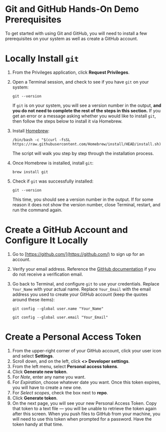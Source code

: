 # Git and GitHub Hands-On Demo Prerequisites

To get started with using Git and GitHub, you will need to install a few prerequisites on your system as well as create a GitHub account.

# Locally Install `git`

 1. From the Privileges application, click **Request Privileges**.

 1. Open a Terminal session, and check to see if you have `git` on your system:

    ```
    git --version
    ```
    If `git` is on your system, you will see a version number in the output, **and you do not need to complete the rest of the steps in this section.** If you get an error or a message asking whether you would like to install `git`, then follow the steps below to install it via Homebrew.

 1. Install [Homebrew](https://brew.sh/):

    ```
    /bin/bash -c "$(curl -fsSL https://raw.githubusercontent.com/Homebrew/install/HEAD/install.sh)"
    ```
    The script will walk you step by step through the installation process.

 1. Once Homebrew is installed, install `git`:

    ```
    brew install git
    ```

 1. Check if `git` was successfully installed:

    ```
    git --version
    ```
    This time, you should see a version number in the output. If for some reason it does not show the version number, close Terminal, restart, and run the command again.

 # Create a GitHub Account and Configure It Locally

 1. Go to [https://github.com/](https://github.com/) to sign up for an account.
 1. Verify your email address. Reference the [GitHub documentation](https://docs.github.com/en/get-started/signing-up-for-github/verifying-your-email-address) if you do not receive a verification email.
 1. Go back to Terminal, and configure `git` to use your credentials. Replace `Your_Name` with your actual name. Replace `Your_Email` with the email address you used to create your GitHub account (keep the quotes around these items):

    ```
    git config --global user.name "Your_Name"
    ```
    ```
    git config --global user.email "Your_Email"
    ```

# Create a Personal Access Token

 1. From the upper-right corner of your GitHub account, click your user icon and select **Settings**.
 1. Scroll down, and on the left, click **<> Developer settings**.
 1. From the left menu, select **Personal access tokens**.
 1. Click **Generate new token**.
 1. For *Note*, enter any name you want.
 1. For *Expiration*, choose whatever date you want. Once this token expires, you will have to create a new one.
 1. For *Select scopes*, check the box next to **repo**.
 1. Click **Generate token**.
 1. On the next page, you will see your new Personal Access Token. Copy that token to a text file — you will be unable to retrieve the token again after this screen. When you push files to GitHub from your machine, you will need to use this token when prompted for a password. Have the token handy at that time.
